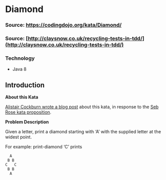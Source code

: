 
  

#  Diamond

  

### Source: https://codingdojo.org/kata/Diamond/
### Source: [http://claysnow.co.uk/recycling-tests-in-tdd/](http://claysnow.co.uk/recycling-tests-in-tdd/)

  

### Technology

- Java 8

  

## Introduction

  



**About this Kata**

[Alistair Cockburn wrote a blog post](http://alistair.cockburn.us/Thinking+before+programming)  about this kata, in response to the  [Seb Rose kata proposition](http://claysnow.co.uk/recycling-tests-in-tdd/).

**Problem Description**

Given a letter, print a diamond starting with ‘A’ with the supplied letter at the widest point.

For example: print-diamond ‘C’ prints

```
  A
 B B
C   C
 B B
  A
```